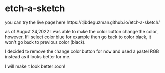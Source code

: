 # etch-a-sketch

you can try the live page here https://djbdeguzman.github.io/etch-a-sketch/

as of August 24,2022 I was able to make the color button change the color, however,
If I select color blue for example then go back to color black, it won't go back to previous color (black).

I decided to remove the change color button for now and used a pastel RGB instead as it looks better for me.

I will make it look better soon!